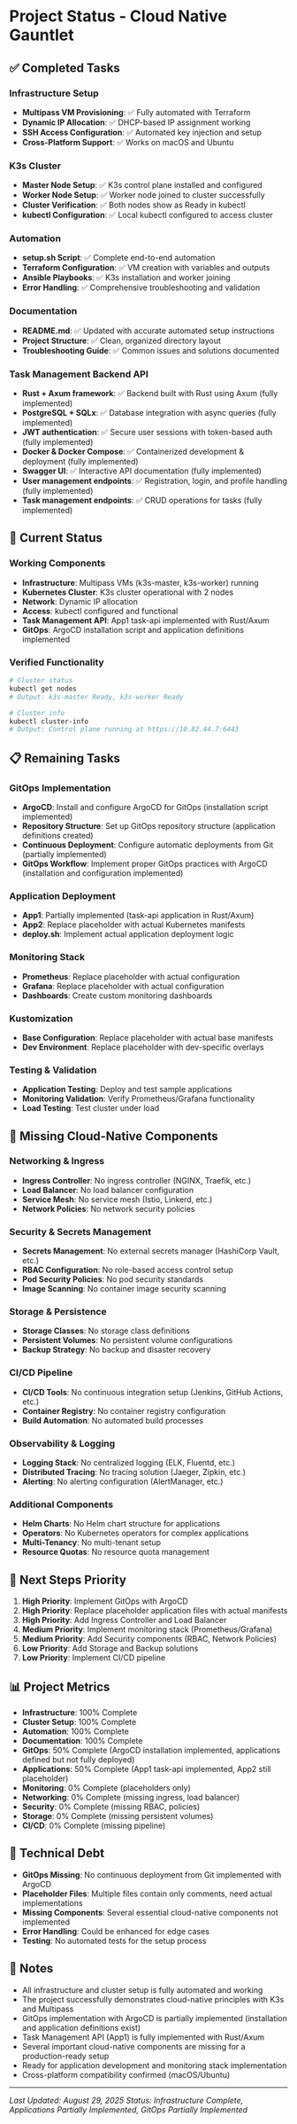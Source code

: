 # Project Status - Cloud Native Gauntlet

## ✅ Completed Tasks

### Infrastructure Setup
- **Multipass VM Provisioning**: ✅ Fully automated with Terraform
- **Dynamic IP Allocation**: ✅ DHCP-based IP assignment working
- **SSH Access Configuration**: ✅ Automated key injection and setup
- **Cross-Platform Support**: ✅ Works on macOS and Ubuntu

### K3s Cluster
- **Master Node Setup**: ✅ K3s control plane installed and configured
- **Worker Node Setup**: ✅ Worker node joined to cluster successfully
- **Cluster Verification**: ✅ Both nodes show as Ready in kubectl
- **kubectl Configuration**: ✅ Local kubectl configured to access cluster

### Automation
- **setup.sh Script**: ✅ Complete end-to-end automation
- **Terraform Configuration**: ✅ VM creation with variables and outputs
- **Ansible Playbooks**: ✅ K3s installation and worker joining
- **Error Handling**: ✅ Comprehensive troubleshooting and validation

### Documentation
- **README.md**: ✅ Updated with accurate automated setup instructions
- **Project Structure**: ✅ Clean, organized directory layout
- **Troubleshooting Guide**: ✅ Common issues and solutions documented

### Task Management Backend API

- **Rust + Axum framework**: ✅ Backend built with Rust using Axum (fully implemented)
- **PostgreSQL + SQLx**: ✅ Database integration with async queries (fully implemented)
- **JWT authentication**: ✅ Secure user sessions with token-based auth (fully implemented)
- **Docker & Docker Compose**: ✅ Containerized development & deployment (fully implemented)
- **Swagger UI**: ✅ Interactive API documentation (fully implemented)
- **User management endpoints**: ✅ Registration, login, and profile handling (fully implemented)
- **Task management endpoints**: ✅ CRUD operations for tasks (fully implemented)
## 🔄 Current Status

### Working Components
- **Infrastructure**: Multipass VMs (k3s-master, k3s-worker) running
- **Kubernetes Cluster**: K3s cluster operational with 2 nodes
- **Network**: Dynamic IP allocation
- **Access**: kubectl configured and functional
- **Task Management API**: App1 task-api implemented with Rust/Axum
- **GitOps**: ArgoCD installation script and application definitions implemented

### Verified Functionality
```bash
# Cluster status
kubectl get nodes
# Output: k3s-master Ready, k3s-worker Ready

# Cluster info
kubectl cluster-info
# Output: Control plane running at https://10.82.44.7:6443
```

## 📋 Remaining Tasks

### GitOps Implementation
- **ArgoCD**: Install and configure ArgoCD for GitOps (installation script implemented)
- **Repository Structure**: Set up GitOps repository structure (application definitions created)
- **Continuous Deployment**: Configure automatic deployments from Git (partially implemented)
- **GitOps Workflow**: Implement proper GitOps practices with ArgoCD (installation and configuration implemented)

### Application Deployment
- **App1**: Partially implemented (task-api application in Rust/Axum)
- **App2**: Replace placeholder with actual Kubernetes manifests
- **deploy.sh**: Implement actual application deployment logic

### Monitoring Stack
- **Prometheus**: Replace placeholder with actual configuration
- **Grafana**: Replace placeholder with actual configuration
- **Dashboards**: Create custom monitoring dashboards

### Kustomization
- **Base Configuration**: Replace placeholder with actual base manifests
- **Dev Environment**: Replace placeholder with dev-specific overlays

### Testing & Validation
- **Application Testing**: Deploy and test sample applications
- **Monitoring Validation**: Verify Prometheus/Grafana functionality
- **Load Testing**: Test cluster under load

## 🚨 Missing Cloud-Native Components

### Networking & Ingress
- **Ingress Controller**: No ingress controller (NGINX, Traefik, etc.)
- **Load Balancer**: No load balancer configuration
- **Service Mesh**: No service mesh (Istio, Linkerd, etc.)
- **Network Policies**: No network security policies

### Security & Secrets Management
- **Secrets Management**: No external secrets manager (HashiCorp Vault, etc.)
- **RBAC Configuration**: No role-based access control setup
- **Pod Security Policies**: No pod security standards
- **Image Scanning**: No container image security scanning

### Storage & Persistence
- **Storage Classes**: No storage class definitions
- **Persistent Volumes**: No persistent volume configurations
- **Backup Strategy**: No backup and disaster recovery

### CI/CD Pipeline
- **CI/CD Tools**: No continuous integration setup (Jenkins, GitHub Actions, etc.)
- **Container Registry**: No container registry configuration
- **Build Automation**: No automated build processes

### Observability & Logging
- **Logging Stack**: No centralized logging (ELK, Fluentd, etc.)
- **Distributed Tracing**: No tracing solution (Jaeger, Zipkin, etc.)
- **Alerting**: No alerting configuration (AlertManager, etc.)

### Additional Components
- **Helm Charts**: No Helm chart structure for applications
- **Operators**: No Kubernetes operators for complex applications
- **Multi-Tenancy**: No multi-tenant setup
- **Resource Quotas**: No resource quota management

## 🎯 Next Steps Priority

1. **High Priority**: Implement GitOps with ArgoCD
2. **High Priority**: Replace placeholder application files with actual manifests
3. **High Priority**: Add Ingress Controller and Load Balancer
4. **Medium Priority**: Implement monitoring stack (Prometheus/Grafana)
5. **Medium Priority**: Add Security components (RBAC, Network Policies)
6. **Low Priority**: Add Storage and Backup solutions
7. **Low Priority**: Implement CI/CD pipeline

## 📊 Project Metrics

- **Infrastructure**: 100% Complete
- **Cluster Setup**: 100% Complete
- **Automation**: 100% Complete
- **Documentation**: 100% Complete
- **GitOps**: 50% Complete (ArgoCD installation implemented, applications defined but not fully deployed)
- **Applications**: 50% Complete (App1 task-api implemented, App2 still placeholder)
- **Monitoring**: 0% Complete (placeholders only)
- **Networking**: 0% Complete (missing ingress, load balancer)
- **Security**: 0% Complete (missing RBAC, policies)
- **Storage**: 0% Complete (missing persistent volumes)
- **CI/CD**: 0% Complete (missing pipeline)

## 🔧 Technical Debt

- **GitOps Missing**: No continuous deployment from Git implemented with ArgoCD
- **Placeholder Files**: Multiple files contain only comments, need actual implementations
- **Missing Components**: Several essential cloud-native components not implemented
- **Error Handling**: Could be enhanced for edge cases
- **Testing**: No automated tests for the setup process

## 📝 Notes

- All infrastructure and cluster setup is fully automated and working
- The project successfully demonstrates cloud-native principles with K3s and Multipass
- GitOps implementation with ArgoCD is partially implemented (installation and application definitions exist)
- Task Management API (App1) is fully implemented with Rust/Axum
- Several important cloud-native components are missing for a production-ready setup
- Ready for application development and monitoring stack implementation
- Cross-platform compatibility confirmed (macOS/Ubuntu)

---
*Last Updated: August 29, 2025*
*Status: Infrastructure Complete, Applications Partially Implemented, GitOps Partially Implemented*